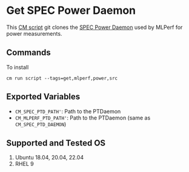 # Get SPEC Power Daemon
This [CM script](https://github.com/mlcommons/ck/blob/master/cm/docs/tutorial-scripts.md) git clones the [SPEC Power Daemon](https://github.com/mlcommons/power) used by MLPerf for power measurements.

## Commands
To install
```
cm run script --tags=get,mlperf,power,src
```

## Exported Variables
* `CM_SPEC_PTD_PATH'`: Path to the PTDaemon
* `CM_MLPERF_PTD_PATH'`: Path to the PTDaemon (same as `CM_SPEC_PTD_DAEMON`)

## Supported and Tested OS
1. Ubuntu 18.04, 20.04, 22.04
2. RHEL 9
